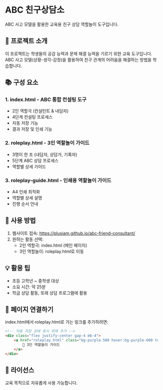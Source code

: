 # ABC 친구상담소

ABC 사고 모델을 활용한 교육용 친구 상담 역할놀이 도구입니다.

## 🎯 프로젝트 소개

이 프로젝트는 학생들의 공감 능력과 문제 해결 능력을 기르기 위한 교육 도구입니다.
ABC 사고 모델(상황-생각-감정)을 활용하여 친구 관계의 어려움을 해결하는 방법을 학습합니다.

## 📚 구성 요소

### 1. index.html - ABC 통합 컨설팅 도구
- 2인 역할극 (컨설턴트 & 내담자)
- 4단계 컨설팅 프로세스
- 자동 저장 기능
- 결과 저장 및 인쇄 기능

### 2. roleplay.html - 3인 역할놀이 가이드
- 3명이 한 조 (내담자, 상담가, 기록자)
- 5단계 ABC 상담 프로세스
- 역할별 상세 가이드

### 3. roleplay-guide.html - 인쇄용 역할놀이 가이드
- A4 인쇄 최적화
- 역할별 상세 설명
- 진행 순서 안내

## 🚀 사용 방법

1. 웹사이트 접속: https://plusiam.github.io/abc-friend-consultant/
2. 원하는 활동 선택:
   - 2인 역할극: index.html (메인 페이지)
   - 3인 역할놀이: roleplay.html로 이동

## 💡 활용 팁

- 초등 고학년 ~ 중학생 대상
- 소요 시간: 약 25분
- 학급 상담 활동, 또래 상담 프로그램에 활용

## 🔗 페이지 연결하기

index.html에서 roleplay.html로 가는 링크를 추가하려면:

```html
<!-- 자동 저장 상태 표시 위에 추가 -->
<div class="flex justify-center gap-4 mb-4">
    <a href="roleplay.html" class="bg-purple-500 hover:bg-purple-600 text-white font-bold px-6 py-2 rounded-lg transition-colors inline-flex items-center gap-2">
        🤝 3인 역할놀이 가이드
    </a>
</div>
```

## 📝 라이선스

교육 목적으로 자유롭게 사용 가능합니다.